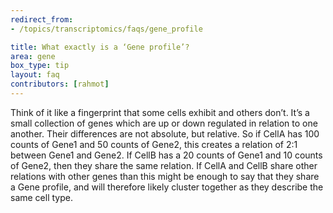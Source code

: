 ```yaml
---
redirect_from:
- /topics/transcriptomics/faqs/gene_profile

title: What exactly is a ‘Gene profile’?
area: gene
box_type: tip
layout: faq
contributors: [rahmot]
---
```


Think of it like a fingerprint that some cells exhibit and others don’t. It’s a small collection of genes which are up or down regulated in relation to one another. Their differences are not absolute, but relative. So if CellA has 100 counts of Gene1 and 50 counts of Gene2, this creates a relation of 2:1 between Gene1 and Gene2. If CellB has a 20 counts of Gene1 and 10 counts of Gene2, then they share the same relation. If CellA and CellB share other relations with other genes than this might be enough to say that they share a Gene profile, and will therefore likely cluster together as they describe the same cell type.
